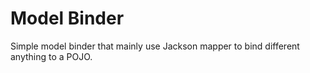# Model Binder
Simple model binder that mainly use Jackson mapper to bind different anything to a POJO.

